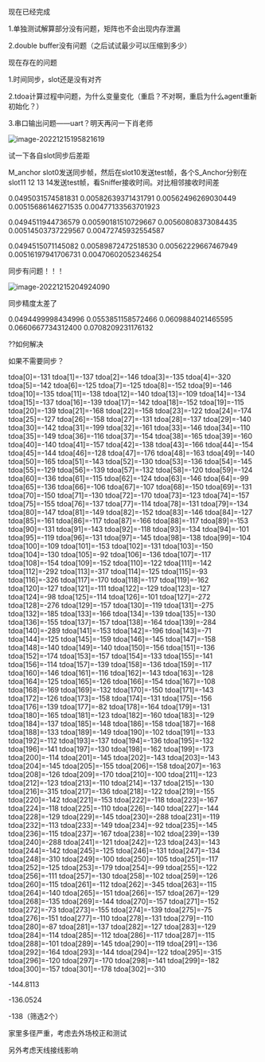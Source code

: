 现在已经完成

1.单独测试解算部分没有问题，矩阵也不会出现内存泄漏

2.double buffer没有问题（之后试试最少可以压缩到多少）



现在存在的问题

1.时间同步，slot还是没有对齐

2.tdoa计算过程中问题，为什么变量变化（重启？不对啊，重启为什么agent重新初始化？）

3.串口输出问题——uart？明天再问一下肖老师

![image-20221215195821619](C:\Users\13690\AppData\Roaming\Typora\typora-user-images\image-20221215195821619.png)



试一下各自slot同步后差距

M_anchor slot0发送同步帧，然后在slot10发送test帧，各个S_Anchor分别在slot11 12 13 14发送test帧，看Sniffer接收时间。对比相邻接收时间差

0.0495031574581831
0.00582639371431791
0.00562496269030449
0.00515686146271535
0.00477133563701923

0.0494511944736579
0.00590181510729667
0.00560808373084435
0.00514503737229567
0.00472745932554587



0.0494515071145082
0.00589872472518530
0.00562229667467949
0.00516197941706731
0.00470602052346254



同步有问题！！！

![image-20221215204924090](C:\Users\13690\AppData\Roaming\Typora\typora-user-images\image-20221215204924090.png)

同步精度太差了

0.0494499998434996
0.0553851158572466
0.0609884021465595
0.0660667734312400
0.0708209231176132

??如何解决



如果不需要同步？



tdoa[0]=-131
tdoa[1]=-137
tdoa[2]=-146
tdoa[3]=-135
tdoa[4]=-320
tdoa[5]=-142
tdoa[6]=-125
tdoa[7]=-125
tdoa[8]=-152
tdoa[9]=-146
tdoa[10]=-135
tdoa[11]=-138
tdoa[12]=-140
tdoa[13]=-109
tdoa[14]=-134
tdoa[15]=-137
tdoa[16]=-139
tdoa[17]=-142
tdoa[18]=-152
tdoa[19]=-115
tdoa[20]=-139
tdoa[21]=-168
tdoa[22]=-158
tdoa[23]=-122
tdoa[24]=-174
tdoa[25]=-127
tdoa[26]=-158
tdoa[27]=-131
tdoa[28]=-137
tdoa[29]=-140
tdoa[30]=-142
tdoa[31]=-199
tdoa[32]=-161
tdoa[33]=-146
tdoa[34]=-110
tdoa[35]=-149
tdoa[36]=-116
tdoa[37]=-154
tdoa[38]=-165
tdoa[39]=-160
tdoa[40]=-140
tdoa[41]=-157
tdoa[42]=-138
tdoa[43]=-166
tdoa[44]=-154
tdoa[45]=-144
tdoa[46]=-128
tdoa[47]=-176
tdoa[48]=-163
tdoa[49]=-140
tdoa[50]=-165
tdoa[51]=-143
tdoa[52]=-130
tdoa[53]=-136
tdoa[54]=-145
tdoa[55]=-129
tdoa[56]=-139
tdoa[57]=-132
tdoa[58]=-120
tdoa[59]=-124
tdoa[60]=-136
tdoa[61]=-115
tdoa[62]=-124
tdoa[63]=-146
tdoa[64]=-99
tdoa[65]=-136
tdoa[66]=-106
tdoa[67]=-107
tdoa[68]=-150
tdoa[69]=-131
tdoa[70]=-150
tdoa[71]=-130
tdoa[72]=-170
tdoa[73]=-123
tdoa[74]=-157
tdoa[75]=-155
tdoa[76]=-137
tdoa[77]=-114
tdoa[78]=-131
tdoa[79]=-134
tdoa[80]=-147
tdoa[81]=-149
tdoa[82]=-152
tdoa[83]=-146
tdoa[84]=-127
tdoa[85]=-161
tdoa[86]=-117
tdoa[87]=-166
tdoa[88]=-117
tdoa[89]=-153
tdoa[90]=-131
tdoa[91]=-143
tdoa[92]=-118
tdoa[93]=-134
tdoa[94]=-101
tdoa[95]=-119
tdoa[96]=-131
tdoa[97]=-145
tdoa[98]=-138
tdoa[99]=-104
tdoa[100]=-109
tdoa[101]=-153
tdoa[102]=-131
tdoa[103]=-150
tdoa[104]=-130
tdoa[105]=-92
tdoa[106]=-136
tdoa[107]=-117
tdoa[108]=-154
tdoa[109]=-152
tdoa[110]=-122
tdoa[111]=-142
tdoa[112]=-292
tdoa[113]=-317
tdoa[114]=-125
tdoa[115]=-93
tdoa[116]=-326
tdoa[117]=-170
tdoa[118]=-117
tdoa[119]=-162
tdoa[120]=-127
tdoa[121]=-111
tdoa[122]=-129
tdoa[123]=-127
tdoa[124]=-98
tdoa[125]=-114
tdoa[126]=-101
tdoa[127]=-272
tdoa[128]=-276
tdoa[129]=-157
tdoa[130]=-119
tdoa[131]=-275
tdoa[132]=-185
tdoa[133]=-166
tdoa[134]=-139
tdoa[135]=-130
tdoa[136]=-155
tdoa[137]=-157
tdoa[138]=-164
tdoa[139]=-284
tdoa[140]=-289
tdoa[141]=-153
tdoa[142]=-196
tdoa[143]=-71
tdoa[144]=-125
tdoa[145]=-159
tdoa[146]=-145
tdoa[147]=-158
tdoa[148]=-140
tdoa[149]=-140
tdoa[150]=-156
tdoa[151]=-136
tdoa[152]=-174
tdoa[153]=-157
tdoa[154]=-133
tdoa[155]=-141
tdoa[156]=-114
tdoa[157]=-139
tdoa[158]=-136
tdoa[159]=-117
tdoa[160]=-146
tdoa[161]=-116
tdoa[162]=-143
tdoa[163]=-128
tdoa[164]=-125
tdoa[165]=-126
tdoa[166]=-154
tdoa[167]=-108
tdoa[168]=-169
tdoa[169]=-132
tdoa[170]=-150
tdoa[171]=-143
tdoa[172]=-126
tdoa[173]=-158
tdoa[174]=-131
tdoa[175]=-156
tdoa[176]=-139
tdoa[177]=-82
tdoa[178]=-164
tdoa[179]=-131
tdoa[180]=-165
tdoa[181]=-123
tdoa[182]=-160
tdoa[183]=-129
tdoa[184]=-137
tdoa[185]=-148
tdoa[186]=-158
tdoa[187]=-168
tdoa[188]=-133
tdoa[189]=-149
tdoa[190]=-102
tdoa[191]=-133
tdoa[192]=-112
tdoa[193]=-137
tdoa[194]=-136
tdoa[195]=-132
tdoa[196]=-141
tdoa[197]=-130
tdoa[198]=-162
tdoa[199]=-173
tdoa[200]=-114
tdoa[201]=-145
tdoa[202]=-143
tdoa[203]=-143
tdoa[204]=-145
tdoa[205]=-155
tdoa[206]=-158
tdoa[207]=-163
tdoa[208]=-126
tdoa[209]=-170
tdoa[210]=-100
tdoa[211]=-123
tdoa[212]=-123
tdoa[213]=-110
tdoa[214]=-137
tdoa[215]=-130
tdoa[216]=-315
tdoa[217]=-136
tdoa[218]=-122
tdoa[219]=-155
tdoa[220]=-142
tdoa[221]=-153
tdoa[222]=-118
tdoa[223]=-167
tdoa[224]=-118
tdoa[225]=-110
tdoa[226]=-140
tdoa[227]=-144
tdoa[228]=-129
tdoa[229]=-145
tdoa[230]=-288
tdoa[231]=-119
tdoa[232]=-113
tdoa[233]=-149
tdoa[234]=-92
tdoa[235]=-145
tdoa[236]=-115
tdoa[237]=-167
tdoa[238]=-102
tdoa[239]=-139
tdoa[240]=-288
tdoa[241]=-121
tdoa[242]=-123
tdoa[243]=-143
tdoa[244]=-142
tdoa[245]=-125
tdoa[246]=-131
tdoa[247]=-134
tdoa[248]=-310
tdoa[249]=-100
tdoa[250]=-105
tdoa[251]=-117
tdoa[252]=-125
tdoa[253]=-179
tdoa[254]=-99
tdoa[255]=-122
tdoa[256]=-111
tdoa[257]=-130
tdoa[258]=-102
tdoa[259]=-126
tdoa[260]=-115
tdoa[261]=-112
tdoa[262]=-345
tdoa[263]=-115
tdoa[264]=-140
tdoa[265]=-151
tdoa[266]=-157
tdoa[267]=-129
tdoa[268]=-135
tdoa[269]=-144
tdoa[270]=-157
tdoa[271]=-152
tdoa[272]=-73
tdoa[273]=-155
tdoa[274]=-139
tdoa[275]=-75
tdoa[276]=-151
tdoa[277]=-110
tdoa[278]=-131
tdoa[279]=-110
tdoa[280]=-87
tdoa[281]=-137
tdoa[282]=-127
tdoa[283]=-129
tdoa[284]=-114
tdoa[285]=-112
tdoa[286]=-117
tdoa[287]=-115
tdoa[288]=-101
tdoa[289]=-145
tdoa[290]=-119
tdoa[291]=-136
tdoa[292]=-164
tdoa[293]=-144
tdoa[294]=-122
tdoa[295]=-315
tdoa[296]=-120
tdoa[297]=-170
tdoa[298]=-141
tdoa[299]=-182
tdoa[300]=-157
tdoa[301]=-178
tdoa[302]=-310



-144.8113

 -136.0524



-138（筛选2个）

家里多径严重，考虑去外场校正和测试

另外考虑天线接线影响
